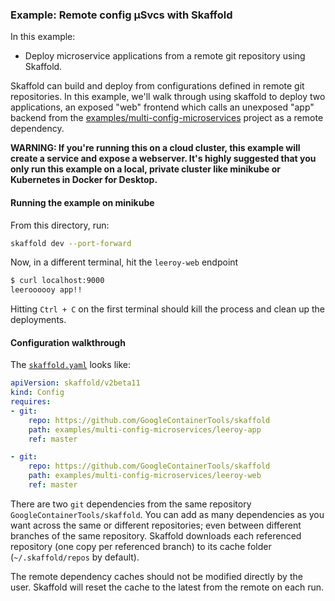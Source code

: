 ### Example: Remote config µSvcs with Skaffold

In this example:

* Deploy microservice applications from a remote git repository using Skaffold.

Skaffold can build and deploy from configurations defined in remote git repositories. In this example, we'll walk through using skaffold to deploy two applications, an exposed "web" frontend which calls an unexposed "app" backend from the [examples/multi-config-microservices](../multi-config-microservices) project as a remote dependency.

**WARNING: If you're running this on a cloud cluster, this example will create a service and expose a webserver.
It's highly suggested that you only run this example on a local, private cluster like minikube or Kubernetes in Docker for Desktop.**

#### Running the example on minikube

From this directory, run:

```bash
skaffold dev --port-forward
```

Now, in a different terminal, hit the `leeroy-web` endpoint

```bash
$ curl localhost:9000
leeroooooy app!!
```
Hitting `Ctrl + C` on the first terminal should kill the process and clean up the deployments.

#### Configuration walkthrough

The [`skaffold.yaml`](./skaffold.yaml) looks like:

```yaml
apiVersion: skaffold/v2beta11
kind: Config
requires:
- git:
    repo: https://github.com/GoogleContainerTools/skaffold
    path: examples/multi-config-microservices/leeroy-app
    ref: master

- git:
    repo: https://github.com/GoogleContainerTools/skaffold
    path: examples/multi-config-microservices/leeroy-web
    ref: master

```

There are two `git` dependencies from the same repository `GoogleContainerTools/skaffold`. You can add as many dependencies as you want across the same or different repositories; even between different branches of the same repository. Skaffold downloads each referenced repository (one copy per referenced branch) to its cache folder (`~/.skaffold/repos` by default).

The remote dependency caches should not be modified directly by the user. Skaffold will reset the cache to the latest from the remote on each run.